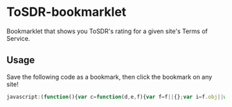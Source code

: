 ToSDR-bookmarklet
=================

Bookmarklet that shows you ToSDR's rating for a given site's Terms of Service.

##  Usage

Save the following code as a bookmark, then click the bookmark on any site!

``` javascript
javascript:(function(){var c=function(d,e,f){var f=f||{};var i=f.obj||window;var h=f.path||((i==window)?"window":"");var g=Object.keys(i);g.forEach(function(j){if((b[d]||d)(e,i,j)){console.log([h,".",j].join(""),"->",["(",typeof i[j],")"].join(""),i[j])}if(Object.prototype.toString.call(i[j])=="[object Object]"&&(i[j]!=i)&&h.split(".").indexOf(j)==-1){c(d,e,{obj:i[j],path:[h,j].join(".")})}})};var a=function(d,g,e,f){(!g||typeof e==g)?c(d,e,f):console.error([e,"must be",g].join(" "))};var b={name:function(d,e,f){return d==f},nameContains:function(d,e,f){return f.indexOf(d)>-1},type:function(d,e,f){return e[f] instanceof d},value:function(d,e,f){return e[f]===d},valueCoerced:function(d,e,f){return e[f]==d}};window.find={byName:function(d,e){a("name","string",d,e)},byNameContains:function(d,e){a("nameContains","string",d,e)},byType:function(d,e){a("type","function",d,e)},byValue:function(d,e){a("value",null,d,e)},byValueCoerced:function(d,e){a("valueCoerced",null,d,e)},custom:function(e,d){c(e,null,d)}}})();
```
